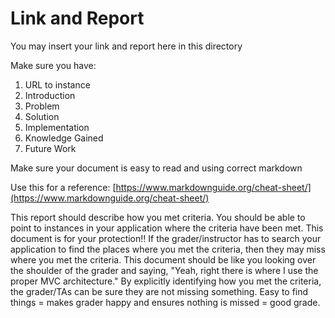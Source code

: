 # Link and Report 

You may insert your link and report here in this directory 

Make sure you have: 
1. URL to instance
2. Introduction
3. Problem 
4. Solution
5. Implementation 
6. Knowledge Gained 
7. Future Work 

Make sure your document is easy to read and using correct markdown 

Use this for a reference: [https://www.markdownguide.org/cheat-sheet/](https://www.markdownguide.org/cheat-sheet/)

This report should describe how you met criteria. You should be able to point to instances in your application where the criteria have been met. This document is for your protection!! If the grader/instructor has to search your application to find the places where you met the criteria, then they may miss where you met the criteria. This document should be like you looking over the shoulder of the grader and saying, "Yeah, right there is where I use the proper MVC architecture." By explicitly identifying how you met the criteria, the grader/TAs can be sure they are not missing something. Easy to find things = makes grader happy and ensures nothing is missed = good grade.

